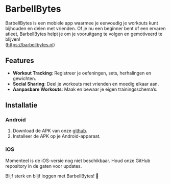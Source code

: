 # BarbellBytes

BarbellBytes is een mobiele app waarmee je eenvoudig je workouts kunt bijhouden en delen met vrienden. Of je nu een beginner bent of een ervaren atleet, BarbellBytes helpt je om je vooruitgang te volgen en gemotiveerd te blijven!\
(https://barbellbytes.nl)

## Features

- **Workout Tracking**: Registreer je oefeningen, sets, herhalingen en gewichten.
- **Social Sharing**: Deel je workouts met vrienden en moedig elkaar aan.
- **Aanpasbare Workouts**: Maak en bewaar je eigen trainingsschema’s.

## Installatie

### Android
1. Download de APK van onze [github](https://github.com/MatthijsSchoonen/BarbellBytesMobileReleases).
2. Installeer de APK op je Android-apparaat.

### iOS
Momenteel is de iOS-versie nog niet beschikbaar. Houd onze GitHub repository in de gaten voor updates.


Blijf sterk en blijf loggen met BarbellBytes! 💪

